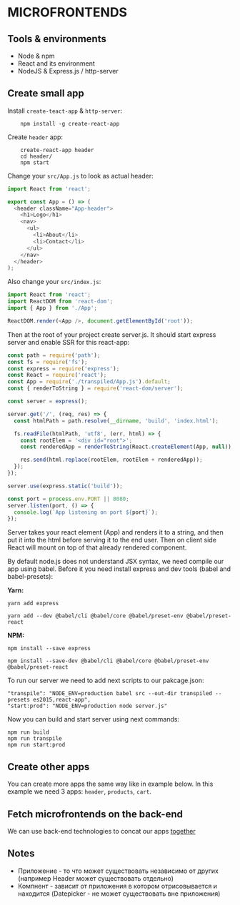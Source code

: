 # MICROFRONTENDS

## Tools & environments

- Node & npm
- React and its environment
- NodeJS & Express.js / http-server

## Create small app

Install `create-teact-app` & `http-server`:

        npm install -g create-react-app

Create `header` app:

        create-react-app header
        cd header/
        npm start

Change your `src/App.js` to look as actual header:

```js
import React from 'react';

export const App = () => (
  <header className="App-header">
    <h1>Logo</h1>
    <nav>
      <ul>
        <li>About</li>
        <li>Contact</li>
      </ul>
    </nav>
  </header>
);
```

Also change your `src/index.js`:

```js
import React from 'react';
import ReactDOM from 'react-dom';
import { App } from './App';

ReactDOM.render(<App />, document.getElementById('root'));
```

Then at the root of your project create server.js. It should start express server and enable SSR for this react-app:

``` js
const path = require('path');
const fs = require('fs');
const express = require('express');
const React = require('react');
const App = require('./transpiled/App.js').default;
const { renderToString } = require('react-dom/server');

const server = express();

server.get('/', (req, res) => {
  const htmlPath = path.resolve(__dirname, 'build', 'index.html');

  fs.readFile(htmlPath, 'utf8', (err, html) => {
    const rootElem = '<div id="root">';
    const renderedApp = renderToString(React.createElement(App, null));

    res.send(html.replace(rootElem, rootElem + renderedApp));
  });
});

server.use(express.static('build'));

const port = process.env.PORT || 8080;
server.listen(port, () => {
  console.log(`App listening on port ${port}`);
});
```

Server takes your react element (App) and renders it to a string, and then put it into the html before serving it to the end user. Then on client side React will mount on top of that already rendered component.

By default node.js does not understand JSX syntax, we need compile our app using babel. Before it you need install express and dev tools (babel and babel-presets):

**Yarn:**

    yarn add express

    yarn add --dev @babel/cli @babel/core @babel/preset-env @babel/preset-react

**NPM:**

    npm install --save express

    npm install --save-dev @babel/cli @babel/core @babel/preset-env @babel/preset-react

To run our server we need to add next scripts to our pakcage.json:

    "transpile": "NODE_ENV=production babel src --out-dir transpiled --presets es2015,react-app",
    "start:prod": "NODE_ENV=production node server.js"

Now you can build and start server using next commands:

    npm run build
    npm run transpile
    npm run start:prod

## Create other apps

You can create more apps the same way like in example below. In this example we need 3 apps: `header`, `products`, `cart`.

## Fetch microfrontends on the back-end

We can use back-end technologies to concat our apps [together](./back-end-fetch/README.md)

## Notes

- Приложение - то что может существовать независимо от других (например Header может существовать отдельно)
- Компнент - зависит от приложения в котором отрисовывается и находится (Datepicker - не может существовать вне приложения)